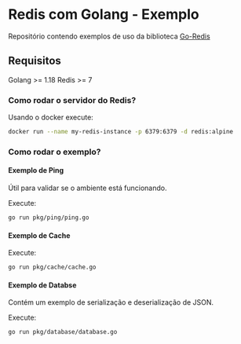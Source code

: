 # Redis com Golang - Exemplo

Repositório contendo exemplos de uso da biblioteca [Go-Redis](https://github.com/go-redis/redis)

## Requisitos

Golang >= 1.18
Redis >= 7

### Como rodar o servidor do Redis?

Usando o docker execute:
```bash
docker run --name my-redis-instance -p 6379:6379 -d redis:alpine
```

### Como rodar o exemplo?

#### Exemplo de Ping

Útil para validar se o ambiente está funcionando.

Execute:

```bash
go run pkg/ping/ping.go
```

#### Exemplo de Cache

Execute:

```bash
go run pkg/cache/cache.go
```

#### Exemplo de Databse

Contém um exemplo de serialização e deserialização de JSON.

Execute:

```bash
go run pkg/database/database.go
```